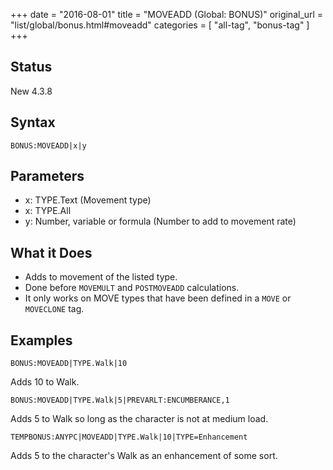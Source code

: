 +++
date = "2016-08-01"
title = "MOVEADD (Global: BONUS)"
original_url = "list/global/bonus.html#moveadd"
categories = [ "all-tag", "bonus-tag" ]
+++

## Status

New 4.3.8

## Syntax

`BONUS:MOVEADD|x|y`

## Parameters

-   x: TYPE.Text (Movement type)
-   x: TYPE.All
-   y: Number, variable or formula (Number to add to
    movement rate)



What it Does
------------

-   Adds to movement of the listed type.
-   Done before `MOVEMULT` and `POSTMOVEADD` calculations.
-   It only works on MOVE types that have been defined in a `MOVE` or
    `MOVECLONE` tag.

Examples
--------

`BONUS:MOVEADD|TYPE.Walk|10`

Adds 10 to Walk.

`BONUS:MOVEADD|TYPE.Walk|5|PREVARLT:ENCUMBERANCE,1`

Adds 5 to Walk so long as the character is not at medium load.

`TEMPBONUS:ANYPC|MOVEADD|TYPE.Walk|10|TYPE=Enhancement`

Adds 5 to the character's Walk as an enhancement of some sort.

